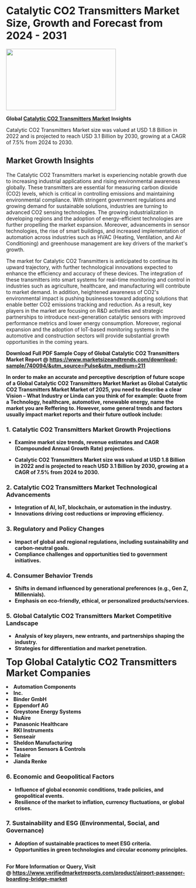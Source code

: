 <H1>Catalytic CO2 Transmitters Market Size, Growth and Forecast from 2024 - 2031</H1><img class="aligncenter size-medium wp-image-584254" src="https://thirdeyenews.in/wp-content/uploads/2024/09/Global-Market-Research-300x168.jpeg" alt="" width="300" height="168" /><p><strong>Global&nbsp;<a href="https://www.marketsizeandtrends.com/download-sample/740094/&amp;utm_source=Pulse&amp;utm_medium=211">Catalytic CO2 Transmitters Market</a> Insights</strong></p><p>Catalytic CO2 Transmitters Market size was valued at USD 1.8 Billion in 2022 and is projected to reach USD 3.1 Billion by 2030, growing at a CAGR of 7.5% from 2024 to 2030.</p><p><h2>Market Growth Insights</h2> <p>The Catalytic CO2 Transmitters market is experiencing notable growth due to increasing industrial applications and rising environmental awareness globally. These transmitters are essential for measuring carbon dioxide (CO2) levels, which is critical in controlling emissions and maintaining environmental compliance. With stringent government regulations and growing demand for sustainable solutions, industries are turning to advanced CO2 sensing technologies. The growing industrialization in developing regions and the adoption of energy-efficient technologies are further propelling the market expansion. Moreover, advancements in sensor technologies, the rise of smart buildings, and increased implementation of automation across industries such as HVAC (Heating, Ventilation, and Air Conditioning) and greenhouse management are key drivers of the market's growth.</p> <p><strong></strong></p> <p>The market for Catalytic CO2 Transmitters is anticipated to continue its upward trajectory, with further technological innovations expected to enhance the efficiency and accuracy of these devices. The integration of these transmitters into smart systems for real-time monitoring and control in industries such as agriculture, healthcare, and manufacturing will contribute to market demand. In addition, heightened awareness of CO2's environmental impact is pushing businesses toward adopting solutions that enable better CO2 emissions tracking and reduction. As a result, key players in the market are focusing on R&D activities and strategic partnerships to introduce next-generation catalytic sensors with improved performance metrics and lower energy consumption. Moreover, regional expansion and the adoption of IoT-based monitoring systems in the automotive and construction sectors will provide substantial growth opportunities in the coming years. <p><strong></p><p><span class=""><strong>Download Full PDF Sample Copy of Global Catalytic CO2 Transmitters Market Report</strong> @ <a href="https://www.marketsizeandtrends.com/download-sample/740094/&amp;utm_source=Pulse&amp;utm_medium=211" target="_blank">https://www.marketsizeandtrends.com/download-sample/740094/&amp;utm_source=Pulse&amp;utm_medium=211</a></span></p><p>In order to make an accurate and perceptive description of future scope of a Global&nbsp;Catalytic CO2 Transmitters Market Market as Global&nbsp;Catalytic CO2 Transmitters Market Market of 2025, you need to describe a clear Vision &ndash; What Industry or Linda can you think of for example: Quote from a Technology, healthcare, automotive, renewable energy, name the market you are Reffering to. However, some general trends and factors usually impact market reports and their future outlook include:</p><h3>1.&nbsp;<strong>Catalytic CO2 Transmitters Market Growth Projections</strong></h3><ul><li>Examine market size trends, revenue estimates and CAGR (Compounded Annual Growth Rate) projections.</li><li><p>Catalytic CO2 Transmitters Market size was valued at USD 1.8 Billion in 2022 and is projected to reach USD 3.1 Billion by 2030, growing at a CAGR of 7.5% from 2024 to 2030.</p></li></ul><h3>2.&nbsp;<strong>Catalytic CO2 Transmitters Market Technological Advancements</strong></h3><ul><li>Integration of AI, IoT, blockchain, or automation in the industry.</li><li>Innovations driving cost reductions or improving efficiency.</li></ul><h3>3.&nbsp;<strong>Regulatory and Policy Changes</strong></h3><ul><li>Impact of global and regional regulations, including sustainability and carbon-neutral goals.</li><li>Compliance challenges and opportunities tied to government initiatives.</li></ul><h3>4.&nbsp;<strong>Consumer Behavior Trends</strong></h3><ul><li>Shifts in demand influenced by generational preferences (e.g., Gen Z, Millennials).</li><li>Emphasis on eco-friendly, ethical, or personalized products/services.</li></ul><h3>5.&nbsp;<strong>Global Catalytic CO2 Transmitters Market Competitive Landscape</strong></h3><ul><li>Analysis of key players, new entrants, and partnerships shaping the industry.</li><li>Strategies for differentiation and market penetration.</li></ul><p data-pm-slice="1 1 []"><span style="color: inherit; font-family: inherit; font-size: 25px;">Top Global Catalytic CO2 Transmitters Market Companies</span></p><div class="" data-test-id=""><p><li>Automation Components</li><li> Inc.</li><li> Binder GmbH</li><li> Eppendorf AG</li><li> Greystone Energy Systems</li><li> NuAire</li><li> Panasonic Healthcare</li><li> RKI Instruments</li><li> Senseair</li><li> Sheldon Manufacturing</li><li> Tasseron Sensors & Controls</li><li> Telaire</li><li> Jianda Renke</li></p></div><h3>6.&nbsp;<strong>Economic and Geopolitical Factors</strong></h3><ul><li>Influence of global economic conditions, trade policies, and geopolitical events.</li><li>Resilience of the market to inflation, currency fluctuations, or global crises.</li></ul><h3>7.&nbsp;<strong>Sustainability and ESG (Environmental, Social, and Governance)</strong></h3><ul><li>Adoption of sustainable practices to meet ESG criteria.</li><li>Opportunities in green technologies and circular economy principles.</li></ul><h2><strong style="font-size: 14px;">For More Information or Query, Visit @&nbsp;</strong><a style="background-color: #ffffff; font-size: 14px;" href="https://www.marketsizeandtrends.com/report/catalytic-co2-transmitters-market/" target="_blank">https://www.verifiedmarketreports.com/product/airport-passenger-boarding-bridge-market</a></h2>
